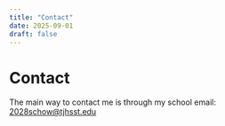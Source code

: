 ```yaml
---
title: "Contact"
date: 2025-09-01
draft: false
---
```

# Contact
The main way to contact me is through my school email: <2028schow@tjhsst.edu>
